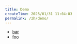 ```yaml
---
title: Demo
createTime: 2025/01/31 11:04:03
permalink: /zh/demo/
---
```


- [bar](./bar.md)
- [foo](./foo.md)

